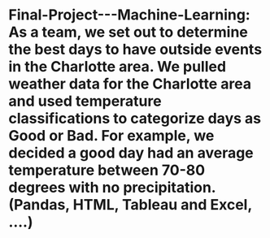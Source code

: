 # Final-Project---Machine-Learning: As a team, we set out to determine the best days to have outside events in the Charlotte area. We pulled weather data for the Charlotte area and used temperature classifications to categorize days as Good or Bad. For example, we decided a good day had an average temperature between 70-80 degrees with no precipitation. (Pandas, HTML, Tableau and Excel, ….) 
